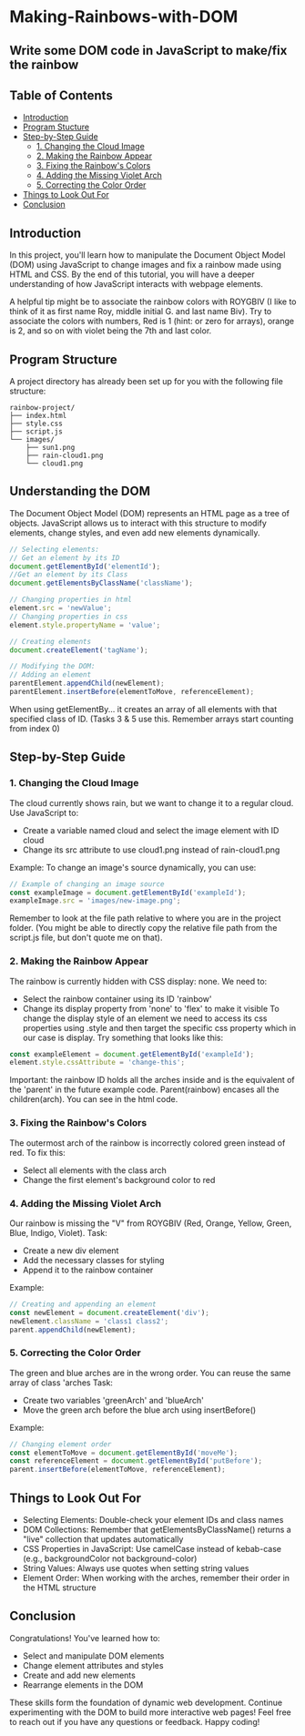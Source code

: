 # Making-Rainbows-with-DOM

## Write some DOM code in JavaScript to make/fix the rainbow

## Table of Contents

- [Introduction](#introduction)
- [Program Stucture](#program-structure)
- [Step-by-Step Guide](#step-by-step-guide)
  - [1. Changing the Cloud Image](#1-changing-the-cloud-image)
  - [2. Making the Rainbow Appear](#2-making-the-rainbow-appear)
  - [3. Fixing the Rainbow's Colors](#3-fixing-the-rainbow's-colors)
  - [4. Adding the Missing Violet Arch](#4-adding-the-missing-violet-arch)
  - [5. Correcting the Color Order](#5-correcting-the-color-order)
- [Things to Look Out For](#things-to-look-out-for)
- [Conclusion](#conclusion)

## Introduction

In this project, you'll learn how to manipulate the Document Object Model (DOM) using JavaScript to change images and fix a rainbow made using HTML and CSS. By the end of this tutorial, you will have a deeper understanding of how JavaScript interacts with webpage elements. 

A helpful tip might be to associate the rainbow colors with ROYGBIV (I like to think of it as first name Roy, middle initial G. and last name Biv). Try to associate the colors with numbers, Red is 1 (hint: or zero for arrays), orange is 2, and so on with violet being the 7th and last color.

## Program Structure

A project directory has already been set up for you with the following file structure:
```plaintext
rainbow-project/
├── index.html
├── style.css
├── script.js
└── images/
    ├── sun1.png
    ├── rain-cloud1.png
    └── cloud1.png
```

## Understanding the DOM

The Document Object Model (DOM) represents an HTML page as a tree of objects. JavaScript allows us to interact with this structure to modify elements, change styles, and even add new elements dynamically.

```javascript
// Selecting elements:
// Get an element by its ID
document.getElementById('elementId');
//Get an element by its Class
document.getElementsByClassName('className');

// Changing properties in html
element.src = 'newValue';
// Changing properties in css
element.style.propertyName = 'value';

// Creating elements
document.createElement('tagName');

// Modifying the DOM:
// Adding an element
parentElement.appendChild(newElement);
parentElement.insertBefore(elementToMove, referenceElement);
```
When using getElementBy... it creates an array of all elements with that specified class of ID. (Tasks 3 & 5 use this. Remember arrays start counting from index 0)

## Step-by-Step Guide

### 1. Changing the Cloud Image

The cloud currently shows rain, but we want to change it to a regular cloud. Use JavaScript to:
- Create a variable named cloud and select the image element with ID cloud
- Change its src attribute to use cloud1.png instead of rain-cloud1.png

Example:
To change an image's source dynamically, you can use:
```javascript
// Example of changing an image source
const exampleImage = document.getElementById('exampleId');
exampleImage.src = 'images/new-image.png';
```
Remember to look at the file path relative to where you are in the project folder. 
(You might be able to directly copy the relative file path from the script.js file, but don't quote me on that).

### 2. Making the Rainbow Appear

The rainbow is currently hidden with CSS display: none. We need to:
- Select the rainbow container using its ID 'rainbow'
- Change its display property from 'none' to 'flex' to make it visible
To change the display style of an element we need to access its css properties using .style and then target the specific css property which in our case is display.
Try something that looks like this:
```js
const exampleElement = document.getElementById('exampleId');
element.style.cssAttribute = 'change-this';
```
Important: the rainbow ID holds all the arches inside and is the equivalent of the 'parent' in the future example code. Parent(rainbow) encases all the children(arch). You can see in the html code.

### 3. Fixing the Rainbow's Colors
The outermost arch of the rainbow is incorrectly colored green instead of red. To fix this:
- Select all elements with the class arch
- Change the first element's background color to red

### 4. Adding the Missing Violet Arch

Our rainbow is missing the "V" from ROYGBIV (Red, Orange, Yellow, Green, Blue, Indigo, Violet).
Task:
- Create a new div element
- Add the necessary classes for styling
- Append it to the rainbow container

Example:
```javascript
// Creating and appending an element
const newElement = document.createElement('div');
newElement.className = 'class1 class2';
parent.appendChild(newElement);
```
### 5. Correcting the Color Order

The green and blue arches are in the wrong order.
You can reuse the same array of class 'arches
Task:
- Create two variables 'greenArch' and 'blueArch'
- Move the green arch before the blue arch using insertBefore()

Example:
```javascript
// Changing element order
const elementToMove = document.getElementById('moveMe');
const referenceElement = document.getElementById('putBefore');
parent.insertBefore(elementToMove, referenceElement);
```

## Things to Look Out For

- Selecting Elements: Double-check your element IDs and class names
- DOM Collections: Remember that getElementsByClassName() returns a "live" collection that updates automatically
- CSS Properties in JavaScript: Use camelCase instead of kebab-case (e.g., backgroundColor not background-color)
- String Values: Always use quotes when setting string values
- Element Order: When working with the arches, remember their order in the HTML structure

## Conclusion

Congratulations! You've learned how to:
- Select and manipulate DOM elements
- Change element attributes and styles
- Create and add new elements
- Rearrange elements in the DOM
  
These skills form the foundation of dynamic web development. Continue experimenting with the DOM to build more interactive web pages!
Feel free to reach out if you have any questions or feedback. Happy coding!
